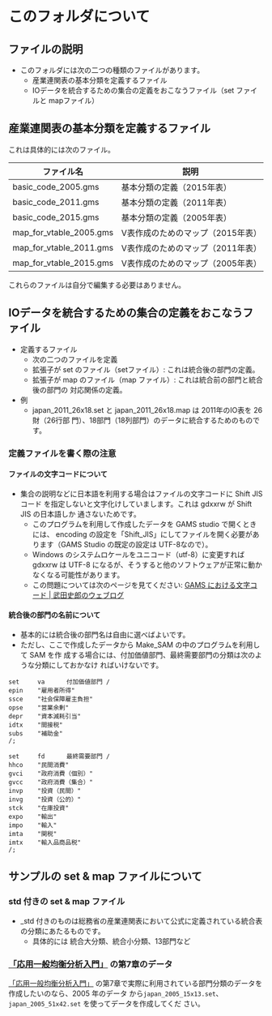 <!--
Filename:       README.md
Author:         Shiro Takeda
e-mail          <shiro.takeda@gmail.com>
First-written:  <2020-11-29>
Time-stamp:     <2022-01-07 12:08:27 st>
-->

このフォルダについて
==============================

## ファイルの説明

+ このフォルダには次の二つの種類のファイルがあります。
  + 産業連関表の基本分類を定義するファイル
  + IOデータを統合するための集合の定義をおこなうファイル（set ファイルと mapファイル）
  
## 産業連関表の基本分類を定義するファイル

これは具体的には次のファイル。


| ファイル名              | 説明                              |
|-------------------------|-----------------------------------|
| basic_code_2005.gms     | 基本分類の定義（2015年表）        |
| basic_code_2011.gms     | 基本分類の定義（2011年表）        |
| basic_code_2015.gms     | 基本分類の定義（2005年表）        |
| map_for_vtable_2005.gms | V表作成のためのマップ（2015年表） |
| map_for_vtable_2011.gms | V表作成のためのマップ（2011年表） |
| map_for_vtable_2015.gms | V表作成のためのマップ（2005年表） |


これらのファイルは自分で編集する必要はありません。





## IOデータを統合するための集合の定義をおこなうファイル
  
+ 定義するファイル
  + 次の二つのファイルを定義
  + 拡張子が set のファイル（setファイル）: これは統合後の部門の定義。
  + 拡張子が map のファイル（map ファイル）: これは統合前の部門と統合後の部門の
    対応関係の定義。
+ 例
  + japan_2011_26x18.set と japan_2011_26x18.map は 2011年のIO表を 26財（26行部
    門）、18部門（18列部門）のデータに統合するためのものです。
    
    
### 定義ファイルを書く際の注意

#### ファイルの文字コードについて

+ 集合の説明などに日本語を利用する場合はファイルの文字コードに Shift JIS コード
  を指定しないと文字化けしていまします。これは gdxxrw が Shift JIS の日本語しか
  通さないためです。
  + このプログラムを利用して作成したデータを GAMS studio で開くときには、
    encoding の設定を「Shift_JIS」にしてファイルを開く必要があります（GAMS
    Studio の既定の設定は UTF-8なので）。
  + Windows のシステムロケールをユニコード（utf-8）に変更すれば gdxxrw は UTF-8
    になるが、そうすると他のソフトウェアが正常に動かなくなる可能性があります。
  + この問題については次のページを見てください: [GAMS における文字コード \| 武田史郎のウェブログ](https://shirotakeda.org/blog-ja/?p=4102)


#### 統合後の部門の名前について

+ 基本的には統合後の部門名は自由に選べばよいです。
+ ただし、ここで作成したデータから Make_SAM の中のプログラムを利用して SAM を作
  成する場合には、付加価値部門、最終需要部門の分類は次のような分類にしておかなけ
  ればいけないです。

```
set     va      付加価値部門 /
epin    "雇用者所得"
ssce    "社会保障雇主負担"
opse    "営業余剰"
depr    "資本減耗引当"
idtx    "間接税"
subs    "補助金"
/;

set     fd      最終需要部門 /
hhco    "民間消費"
gvci    "政府消費（個別）"
gvcc    "政府消費（集合）"
invp    "投資（民間）"
invg    "投資（公的）"
stck    "在庫投資"
expo    "輸出"
impo    "輸入"
imta    "関税"
imtx    "輸入品商品税"
/;
```

## サンプルの set & map ファイルについて
   
### std 付きの set & map ファイル
  
+ _std 付きのものは総務省の産業連関表において公式に定義されている統合表の分類にあたるものです。
  + 具体的には 統合大分類、統合小分類、13部門など


### [「応用一般均衡分析入門」](https://shirotakeda.org/ja/research-ja/cge-howto.html) の第7章のデータ

[「応用一般均衡分析入門」](https://shirotakeda.org/ja/research-ja/cge-howto.html)
の第7章で実際に利用されている部門分類のデータを作成したいのなら、2005 年のデータ
から`japan_2005_15x13.set`、 `japan_2005_51x42.set` を使ってデータを作成してくだ
さい。




<!--
--------------------
Local Variables:
mode: markdown
fill-column: 80
coding: utf-8-dos
End:
-->

